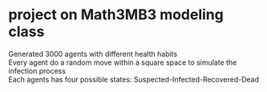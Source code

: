 # project on Math3MB3 modeling class
Generated 3000 agents with different health habits  
Every agent do a random move within a square space to simulate the infection process  
Each agents has four possible states: Suspected-Infected-Recovered-Dead  
